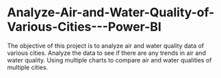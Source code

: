 # Analyze-Air-and-Water-Quality-of-Various-Cities---Power-BI
The objective of this project is to analyze air and water quality data of various cities.  Analyze the data to see if there are any trends in air and water quality. Using multiple charts to compare air and water qualities of multiple cities.
